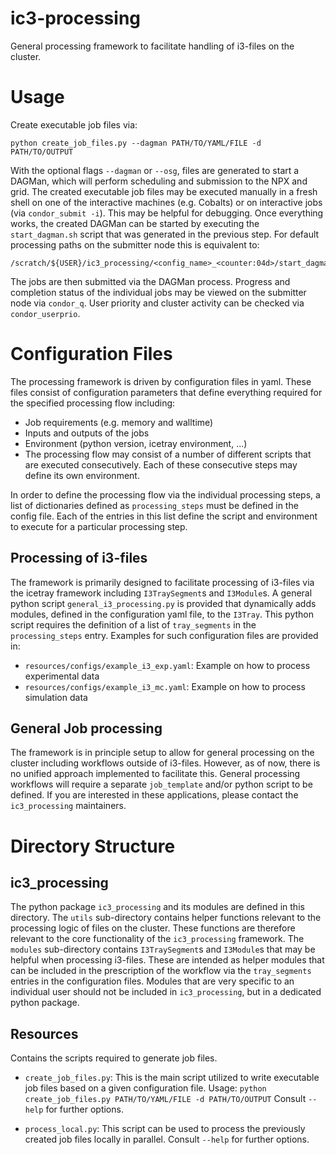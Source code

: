 # ic3-processing

General processing framework to facilitate handling of i3-files on the cluster.

# Usage

Create executable job files via:

    python create_job_files.py --dagman PATH/TO/YAML/FILE -d PATH/TO/OUTPUT

With the optional flags `--dagman` or `--osg`, files are generated to start
a DAGMan, which will perform scheduling and submission to the NPX and grid.
The created executable job files may be executed manually in a fresh shell
on one of the interactive machines (e.g. Cobalts) or on interactive jobs
(via `condor_submit -i`). This may be helpful for debugging.
Once everything works, the created DAGMan can be started by executing
the `start_dagman.sh` script that was generated in the previous step.
For default processing paths on the submitter node this is equivalent to:

    /scratch/${USER}/ic3_processing/<config_name>_<counter:04d>/start_dagman.sh

The jobs are then submitted via the DAGMan process. Progress and completion
status of the individual jobs may be viewed on the submitter node via
`condor_q`. User priority and cluster activity can be checked via
`condor_userprio`.

# Configuration Files

The processing framework is driven by configuration files in yaml. These files
consist of configuration parameters that define everything required for
the specified processing flow including:

- Job requirements (e.g. memory and walltime)
- Inputs and outputs of the jobs
- Environment (python version, icetray environment, ...)
- The processing flow may consist of a number of different scripts
that are executed consecutively. Each of these consecutive steps may define
its own environment.

In order to define the processing flow via the individual processing steps,
a list of dictionaries defined as `processing_steps` must be defined in the
config file.
Each of the entries in this list define the script and environment to execute
for a particular processing step.

## Processing of i3-files

The framework is primarily designed to facilitate processing of i3-files
via the icetray framework including `I3TraySegment`s and `I3Module`s.
A general python script `general_i3_processing.py` is provided that dynamically
adds modules, defined in the configuration yaml file, to the `I3Tray`.
This python script requires the definition of a list of `tray_segments`
in the `processing_steps` entry.
Examples for such configuration files are provided in:

- `resources/configs/example_i3_exp.yaml`:
Example on how to process experimental data
- `resources/configs/example_i3_mc.yaml`:
Example on how to process simulation data

## General Job processing

The framework is in principle setup to allow for general processing on the
cluster including workflows outside of i3-files. However, as of now, there
is no unified approach implemented to facilitate this. General processing
workflows will require a separate `job_template` and/or python script to be
defined. If you are interested in these applications, please contact the
`ic3_processing` maintainers.


# Directory Structure

## ic3_processing

The python package `ic3_processing` and its modules are defined in this
directory. The `utils` sub-directory contains helper functions relevant
to the processing logic of files on the cluster. These functions are
therefore relevant to the core functionality of the `ic3_processing`
framework.
The `modules` sub-directory contains `I3TraySegment`s and `I3Module`s that
may be helpful when processing i3-files. These are intended as helper modules
that can be included in the prescription of the workflow via the
`tray_segments` entries in the configuration files. Modules that are very
specific to an individual user should not be included in `ic3_processing`,
but in a dedicated python package.


## Resources

Contains the scripts required to generate job files.

- `create_job_files.py`:
    This is the main script utilized to write executable job files based
    on a given configuration file.
    Usage:
    ```python create_job_files.py PATH/TO/YAML/FILE -d PATH/TO/OUTPUT```
    Consult `--help` for further options.

- `process_local.py`:
    This script can be used to process the previously created job files
    locally in parallel.
    Consult `--help` for further options.
